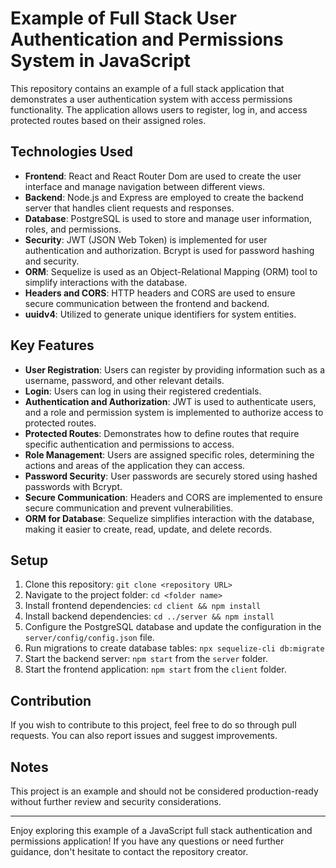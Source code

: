 # Example of Full Stack User Authentication and Permissions System in JavaScript

This repository contains an example of a full stack application that demonstrates a user authentication system with access permissions functionality. The application allows users to register, log in, and access protected routes based on their assigned roles.

## Technologies Used

- **Frontend**: React and React Router Dom are used to create the user interface and manage navigation between different views.
- **Backend**: Node.js and Express are employed to create the backend server that handles client requests and responses.
- **Database**: PostgreSQL is used to store and manage user information, roles, and permissions.
- **Security**: JWT (JSON Web Token) is implemented for user authentication and authorization. Bcrypt is used for password hashing and security.
- **ORM**: Sequelize is used as an Object-Relational Mapping (ORM) tool to simplify interactions with the database.
- **Headers and CORS**: HTTP headers and CORS are used to ensure secure communication between the frontend and backend.
- **uuidv4**: Utilized to generate unique identifiers for system entities.

## Key Features

- **User Registration**: Users can register by providing information such as a username, password, and other relevant details.
- **Login**: Users can log in using their registered credentials.
- **Authentication and Authorization**: JWT is used to authenticate users, and a role and permission system is implemented to authorize access to protected routes.
- **Protected Routes**: Demonstrates how to define routes that require specific authentication and permissions to access.
- **Role Management**: Users are assigned specific roles, determining the actions and areas of the application they can access.
- **Password Security**: User passwords are securely stored using hashed passwords with Bcrypt.
- **Secure Communication**: Headers and CORS are implemented to ensure secure communication and prevent vulnerabilities.
- **ORM for Database**: Sequelize simplifies interaction with the database, making it easier to create, read, update, and delete records.

## Setup

1. Clone this repository: `git clone <repository URL>`
2. Navigate to the project folder: `cd <folder name>`
3. Install frontend dependencies: `cd client && npm install`
4. Install backend dependencies: `cd ../server && npm install`
5. Configure the PostgreSQL database and update the configuration in the `server/config/config.json` file.
6. Run migrations to create database tables: `npx sequelize-cli db:migrate`
7. Start the backend server: `npm start` from the `server` folder.
8. Start the frontend application: `npm start` from the `client` folder.

## Contribution

If you wish to contribute to this project, feel free to do so through pull requests. You can also report issues and suggest improvements.

## Notes

This project is an example and should not be considered production-ready without further review and security considerations.

---

Enjoy exploring this example of a JavaScript full stack authentication and permissions application! If you have any questions or need further guidance, don't hesitate to contact the repository creator.
